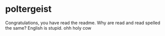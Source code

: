 # poltergeist
Congratulations, you have read the readme. 
Why are read and read spelled the same? English is stupid.
ohh holy cow

